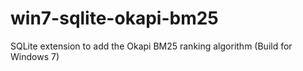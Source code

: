 win7-sqlite-okapi-bm25
======================

SQLite extension to add the Okapi BM25 ranking algorithm (Build for Windows 7)
